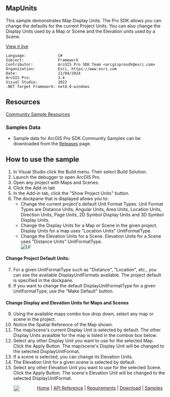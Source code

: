 ## MapUnits

<!-- TODO: Write a brief abstract explaining this sample -->
This sample demonstrates Map Display Units. The Pro SDK allows you can change the defaults for the current Project Units.  You can also change the Display Units used by a Map or Scene and the Elevation units used by a Scene.  
  


<a href="https://pro.arcgis.com/en/pro-app/sdk/" target="_blank">View it live</a>

<!-- TODO: Fill this section below with metadata about this sample-->
```
Language:              C#
Subject:               Framework
Contributor:           ArcGIS Pro SDK Team <arcgisprosdk@esri.com>
Organization:          Esri, https://www.esri.com
Date:                  11/04/2024
ArcGIS Pro:            3.4
Visual Studio:         2022
.NET Target Framework: net8.0-windows
```

## Resources

[Community Sample Resources](https://github.com/Esri/arcgis-pro-sdk-community-samples#resources)

### Samples Data

* Sample data for ArcGIS Pro SDK Community Samples can be downloaded from the [Releases](https://github.com/Esri/arcgis-pro-sdk-community-samples/releases) page.  

## How to use the sample
<!-- TODO: Explain how this sample can be used. To use images in this section, create the image file in your sample project's screenshots folder. Use relative url to link to this image using this syntax: ![My sample Image](FacePage/SampleImage.png) -->
1. In Visual Studio click the Build menu. Then select Build Solution.
2. Launch the debugger to open ArcGIS Pro.  
3. Open any project with Maps and Scenes.  
4. Click the Add-in tab  
5. In the Add-in tab, click the "Show Project Units" button.  
6. The dockpane that is displayed allows you to:  
    * Change the current project's default Unit Format Types. Unit Format Types are Distance Units, Angular Units, Area Units, Location Units, Direction Units,  Page Units, 2D Symbol Display Units and 3D Symbol Display Units.   
    * Change the Display Units for a Map or Scene in the given project. Display Units for a map uses "Location Units" UnitFormatType.  
    * Change the Elevation Units for a Scene. Elevation Units for a Scene uses "Distance Units" UnitFormatType.  
![UI](screenshots/DisplayUnits.png)  
#### Change Project Default Units:  
7. For a given UnitFormatType such as "Distance", "Location", etc., you can see the available DisplayUnitFormats available. The project default is specified in the dockpane.  
8. If you want to change the default DisplayUnitFormatType for a given UnitFormatType, use the "Make Default" button.  
#### Change Display and Elevation Units for Maps and Scenes  
9. Using the available maps combo box drop down, select any map or scene in the project.  
10. Notice the Spatial Reference of the Map shown.  
11. The map/scene's current Display Unit is selected by default. The other Display Units avaialble for the map is listed in the combox box below.    
12. Select any other Display Unit you want to use for the selected Map.  Click the Apply Button. The map/scene's Display Unit will be changed to the selected DisplayUnitFormat.  
13. If a scene is selected, you can change its Elevation Units.  
14. The Elevation Unit for a given scene is selected by default.    
15. Select any other Elevation Unit you want to use for the selected Scene.  Click the Apply Button. The scene's Elevation Unit will be changed to the selected DisplayUnitFormat.  
  

<!-- End -->

&nbsp;&nbsp;&nbsp;&nbsp;&nbsp;&nbsp;<img src="https://esri.github.io/arcgis-pro-sdk/images/ArcGISPro.png"  alt="ArcGIS Pro SDK for Microsoft .NET Framework" height = "20" width = "20" align="top"  >
&nbsp;&nbsp;&nbsp;&nbsp;&nbsp;&nbsp;&nbsp;&nbsp;&nbsp;&nbsp;&nbsp;&nbsp;
[Home](https://github.com/Esri/arcgis-pro-sdk/wiki) | <a href="https://pro.arcgis.com/en/pro-app/latest/sdk/api-reference" target="_blank">API Reference</a> | [Requirements](https://github.com/Esri/arcgis-pro-sdk/wiki#requirements) | [Download](https://github.com/Esri/arcgis-pro-sdk/wiki#installing-arcgis-pro-sdk-for-net) | <a href="https://github.com/esri/arcgis-pro-sdk-community-samples" target="_blank">Samples</a>
